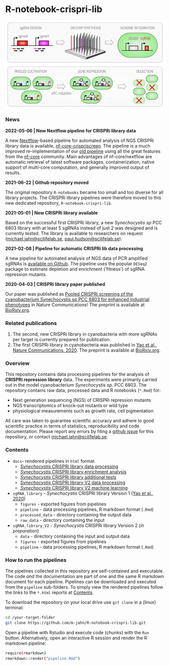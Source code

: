 # R-notebook-crispri-lib

<!-- header image -->
![Principle of a CRISPRi repression library](CRISPRi_lib_principle.png)

### News

**2022-05-06 | New Nextflow pipeline for CRISPRi library data**

A new [Nextflow](nextflow.io/)-based pipeline for automated analysis of NGS CRISPRi library data is available, [nf-core-crispriscreen](https://github.com/m-jahn/nf-core-crispriscreen). The pipeline is a much improved re-implementation of
our [old pipeline](https://github.com/m-jahn/CRISPRi-lib-pipe) using all the great features from the [nf-core](https://nf-co.re/) community. Main advantages of nf-core/nextflow are automatic retrieval of latest software packages, containerization,
native support of multi-core computation, and generally improved output of results.

**2021-06-22 | Github repository moved**

The original repository `R-notebooks` became too small and too diverse for all library projects.
The CRISPRi library pipelines were therefore moved to this new dedicated repository, `R-notebook-crispri-lib`.

**2021-05-01 | New CRISPRi library available**

Based on the successful first CRISPRi library, a new *Synechocystis sp* PCC 6803 library with at least 5 sgRNAs instead of just 2 was designed and is currently tested. The library is available to researchers on request (michael.jahn@scilifelab.se, paul.hudson@scilifelab.se).

**2021-02-08 | Pipeline for automatic CRISPRi lib data processing**

A new pipeline for automated analysis of NGS data of PCR amplified sgRNAs is [available on Github](https://github.com/m-jahn/CRISPRi-lib-pipe). The pipeline uses the popular `DESeq2` package to estimate depletion and enrichment ('fitness') of sgRNA repression mutants.

**2020-04-03 | CRISPRi library paper published**

Our paper was published as [Pooled CRISPRi screening of the cyanobacterium Synechocystis sp PCC 6803 for enhanced industrial phenotypes](https://www.nature.com/articles/s41467-020-15491-7) in Nature Communications!
The preprint is available at [BioRxiv.org](https://www.biorxiv.org/content/10.1101/823534v2).

### Related publications

1. The second, new CRISPRi library in cyanobacteria with more sgRNAs per target is currently prepared for publication.
2. The first CRISPRi library in cyanobacteria was published in [Yao et al., Nature Communications, 2020](https://www.nature.com/articles/s41467-020-15491-7). 
The preprint is available at [BioRxiv.org](https://www.biorxiv.org/content/10.1101/823534v2).


### Overview

This repository contains data processing pipelines for the analysis of **CRISPRi repression library** data. The experiments were primarily carried out in the model cyanobacterium *Synechocystis sp.* PCC 6803. The repository contains raw data, processed data and R notebooks (`*.Rmd`) for:

- Next generation sequencing (NGS) of CRISPRi repression mutants
- NGS transcriptomics of knock-out mutants or wild type
- physiological measurements such as growth rate, cell pigmentation

All care was taken to guarantee scientific accuracy and adhere to good scientific practice in terms of statistics, reproducibility and code documentation. Please report any errors by filing a [github issue](https://github.com/m-jahn/R-notebook-crispri-lib/issues) for this repository, or contact michael.jahn@scilifelab.se.

### Contents

- `docs`- rendered pipelines in `html` format
  - [_Synechocystis_ CRISPRi library data processing](https://m-jahn.github.io/R-notebook-crispri-lib/CRISPRi_library_data_processing.nb.html)
  - [_Synechocystis_ CRISPRi library enrichment analysis](https://m-jahn.github.io/R-notebook-crispri-lib/CRISPRi_library_enrichment_analysis.nb.html)
  - [_Synechocystis_ CRISPRi library additional tests](https://m-jahn.github.io/R-notebook-crispri-lib/CRISPRi_library_additional_tests.nb.html)
  - [_Synechocystis_ CRISPRi library V2 data processing](https://m-jahn.github.io/R-notebook-crispri-lib/CRISPRi_V2_data_processing.nb.html)
  - [_Synechocystis_ CRISPRi library V2 machine learning](https://m-jahn.github.io/R-notebook-crispri-lib/CRISPRi_V2_machine_learning.nb.html)
- `sgRNA_library` - *Synechocystis* CRISPRi library Version 1 ([Yao et al., 2020](https://www.nature.com/articles/s41467-020-15491-7))
  - `figures` - exported figures from pipelines
  - `pipeline` - data processing pipelines, R markdown format (`.Rmd`)
  - `processed_data` - directory containing the output data
  - `raw_data` - directory containing the input
- `sgRNA_library_V2` - *Synechocystis* CRISPRi library Version 2 (*in preparation*)
  - `data` - directory containing the input and output data
  - `figures` - exported figures from pipelines
  - `pipeline` - data processing pipelines, R markdown format (`.Rmd`)

### How to run the pipelines

The pipelines collected in this repository are self-contained and executable. The code _and_ the documentation are part of one and the same R markdown document for each pipeline. Pipelines can be downloaded and executed from the `pipeline` sub-folders. To simply view the rendered pipelines follow the links to the `*.html` reports at [Contents](#Contents).

To download the repository on your local drive use `git clone` in a (linux) terminal:

``` bash
cd /your-target-folder
git clone https://github.com/m-jahn/R-notebook-crispri-lib.git
```

Open a pipeline with Rstudio and execute code (chunks) with the `Run` button.
Alternatively, open an interactive R session and render the R markdown pipeline:

``` bash
require(rmarkdown)
rmarkdown::render("pipeline.Rmd")
```
